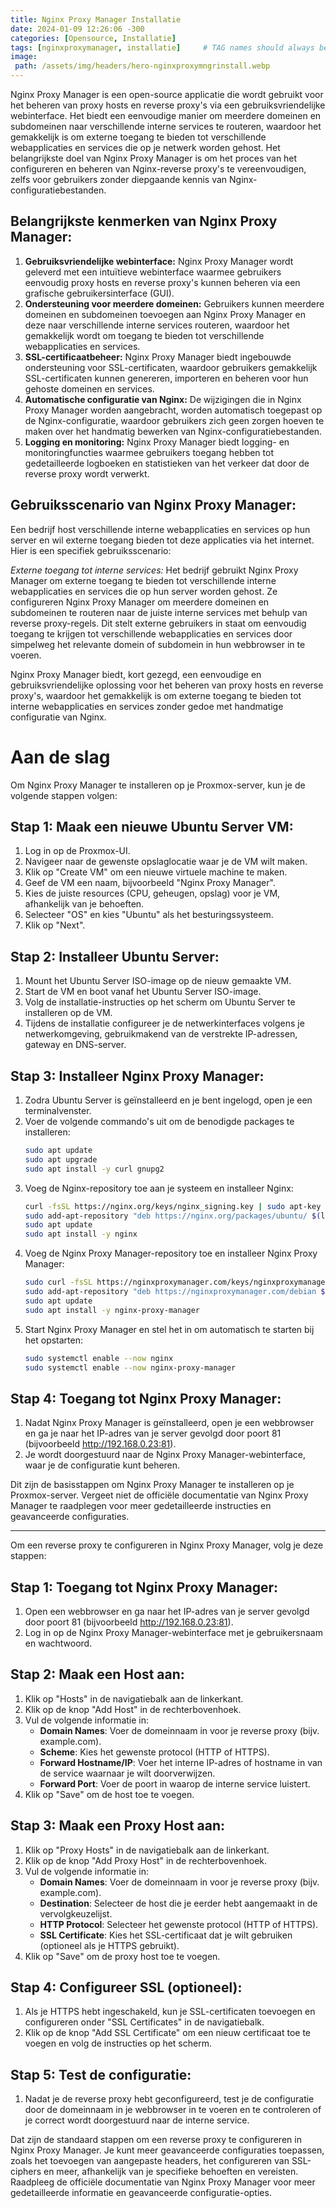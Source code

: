 ```yaml
---
title: Nginx Proxy Manager Installatie
date: 2024-01-09 12:26:06 -300
categories: [Opensource, Installatie]
tags: [nginxproxymanager, installatie]     # TAG names should always be lowercase
image:
 path: /assets/img/headers/hero-nginxproxymngrinstall.webp
---
```


Nginx Proxy Manager is een open-source applicatie die wordt gebruikt voor het beheren van proxy hosts en reverse proxy's via een gebruiksvriendelijke webinterface. Het biedt een eenvoudige manier om meerdere domeinen en subdomeinen naar verschillende interne services te routeren, waardoor het gemakkelijk is om externe toegang te bieden tot verschillende webapplicaties en services die op je netwerk worden gehost. Het belangrijkste doel van Nginx Proxy Manager is om het proces van het configureren en beheren van Nginx-reverse proxy's te vereenvoudigen, zelfs voor gebruikers zonder diepgaande kennis van Nginx-configuratiebestanden.

## Belangrijkste kenmerken van Nginx Proxy Manager:

1. **Gebruiksvriendelijke webinterface:** Nginx Proxy Manager wordt geleverd met een intuïtieve webinterface waarmee gebruikers eenvoudig proxy hosts en reverse proxy's kunnen beheren via een grafische gebruikersinterface (GUI).
2. **Ondersteuning voor meerdere domeinen:** Gebruikers kunnen meerdere domeinen en subdomeinen toevoegen aan Nginx Proxy Manager en deze naar verschillende interne services routeren, waardoor het gemakkelijk wordt om toegang te bieden tot verschillende webapplicaties en services.
3. **SSL-certificaatbeheer:** Nginx Proxy Manager biedt ingebouwde ondersteuning voor SSL-certificaten, waardoor gebruikers gemakkelijk SSL-certificaten kunnen genereren, importeren en beheren voor hun gehoste domeinen en services.
4. **Automatische configuratie van Nginx:** De wijzigingen die in Nginx Proxy Manager worden aangebracht, worden automatisch toegepast op de Nginx-configuratie, waardoor gebruikers zich geen zorgen hoeven te maken over het handmatig bewerken van Nginx-configuratiebestanden.
5. **Logging en monitoring:** Nginx Proxy Manager biedt logging- en monitoringfuncties waarmee gebruikers toegang hebben tot gedetailleerde logboeken en statistieken van het verkeer dat door de reverse proxy wordt verwerkt.

## Gebruiksscenario van Nginx Proxy Manager:

Een bedrijf host verschillende interne webapplicaties en services op hun server en wil externe toegang bieden tot deze applicaties via het internet. Hier is een specifiek gebruiksscenario:

*Externe toegang tot interne services:* Het bedrijf gebruikt Nginx Proxy Manager om externe toegang te bieden tot verschillende interne webapplicaties en services die op hun server worden gehost. Ze configureren Nginx Proxy Manager om meerdere domeinen en subdomeinen te routeren naar de juiste interne services met behulp van reverse proxy-regels.
Dit stelt externe gebruikers in staat om eenvoudig toegang te krijgen tot verschillende webapplicaties en services door simpelweg het relevante domein of subdomein in hun webbrowser in te voeren.

Nginx Proxy Manager biedt, kort gezegd, een eenvoudige en gebruiksvriendelijke oplossing voor het beheren van proxy hosts en reverse proxy's, waardoor het gemakkelijk is om externe toegang te bieden tot interne webapplicaties en services zonder gedoe met handmatige configuratie van Nginx.

# Aan de slag

Om Nginx Proxy Manager te installeren op je Proxmox-server, kun je de volgende stappen volgen:

## Stap 1: Maak een nieuwe Ubuntu Server VM:
1. Log in op de Proxmox-UI.
2. Navigeer naar de gewenste opslaglocatie waar je de VM wilt maken.
3. Klik op "Create VM" om een nieuwe virtuele machine te maken.
4. Geef de VM een naam, bijvoorbeeld "Nginx Proxy Manager".
5. Kies de juiste resources (CPU, geheugen, opslag) voor je VM, afhankelijk van je behoeften.
6. Selecteer "OS" en kies "Ubuntu" als het besturingssysteem.
7. Klik op "Next".

## Stap 2: Installeer Ubuntu Server:

1. Mount het Ubuntu Server ISO-image op de nieuw gemaakte VM.
2. Start de VM en boot vanaf het Ubuntu Server ISO-image.
3. Volg de installatie-instructies op het scherm om Ubuntu Server te installeren op de VM.
4. Tijdens de installatie configureer je de netwerkinterfaces volgens je netwerkomgeving, gebruikmakend van de verstrekte IP-adressen, gateway en DNS-server.

## Stap 3: Installeer Nginx Proxy Manager:

1. Zodra Ubuntu Server is geïnstalleerd en je bent ingelogd, open je een terminalvenster.
2. Voer de volgende commando's uit om de benodigde packages te installeren:
   ```bash
   sudo apt update
   sudo apt upgrade
   sudo apt install -y curl gnupg2
   ```
3. Voeg de Nginx-repository toe aan je systeem en installeer Nginx:
   ```bash
   curl -fsSL https://nginx.org/keys/nginx_signing.key | sudo apt-key add -
   sudo add-apt-repository "deb https://nginx.org/packages/ubuntu/ $(lsb_release -cs) nginx"
   sudo apt update
   sudo apt install -y nginx
   ```
4. Voeg de Nginx Proxy Manager-repository toe en installeer Nginx Proxy Manager:
   ```bash
   sudo curl -fsSL https://nginxproxymanager.com/keys/nginxproxymanager_signing.key | sudo apt-key add -
   sudo add-apt-repository "deb https://nginxproxymanager.com/debian $(lsb_release -cs) stable"
   sudo apt update
   sudo apt install -y nginx-proxy-manager
   ```
5. Start Nginx Proxy Manager en stel het in om automatisch te starten bij het opstarten:
   ```bash
   sudo systemctl enable --now nginx
   sudo systemctl enable --now nginx-proxy-manager
   ```

## Stap 4: Toegang tot Nginx Proxy Manager:

1. Nadat Nginx Proxy Manager is geïnstalleerd, open je een webbrowser en ga je naar het IP-adres van je server gevolgd door poort 81 (bijvoorbeeld http://192.168.0.23:81).
2. Je wordt doorgestuurd naar de Nginx Proxy Manager-webinterface, waar je de configuratie kunt beheren.

Dit zijn de basisstappen om Nginx Proxy Manager te installeren op je Proxmox-server. Vergeet niet de officiële documentatie van Nginx Proxy Manager te raadplegen voor meer gedetailleerde instructies en geavanceerde configuraties.

---

Om een reverse proxy te configureren in Nginx Proxy Manager, volg je deze stappen:

## Stap 1: Toegang tot Nginx Proxy Manager:

1. Open een webbrowser en ga naar het IP-adres van je server gevolgd door poort 81 (bijvoorbeeld http://192.168.0.23:81).
2. Log in op de Nginx Proxy Manager-webinterface met je gebruikersnaam en wachtwoord.

## Stap 2: Maak een Host aan:

1. Klik op "Hosts" in de navigatiebalk aan de linkerkant.
2. Klik op de knop "Add Host" in de rechterbovenhoek.
3. Vul de volgende informatie in:
   - **Domain Names**: Voer de domeinnaam in voor je reverse proxy (bijv. example.com).
   - **Scheme**: Kies het gewenste protocol (HTTP of HTTPS).
   - **Forward Hostname/IP**: Voer het interne IP-adres of hostname in van de service waarnaar je wilt doorverwijzen.
   - **Forward Port**: Voer de poort in waarop de interne service luistert.
4. Klik op "Save" om de host toe te voegen.

## Stap 3: Maak een Proxy Host aan:

1. Klik op "Proxy Hosts" in de navigatiebalk aan de linkerkant.
2. Klik op de knop "Add Proxy Host" in de rechterbovenhoek.
3. Vul de volgende informatie in:
   - **Domain Names**: Voer de domeinnaam in voor je reverse proxy (bijv. example.com).
   - **Destination**: Selecteer de host die je eerder hebt aangemaakt in de vervolgkeuzelijst.
   - **HTTP Protocol**: Selecteer het gewenste protocol (HTTP of HTTPS).
   - **SSL Certificate**: Kies het SSL-certificaat dat je wilt gebruiken (optioneel als je HTTPS gebruikt).
4. Klik op "Save" om de proxy host toe te voegen.

## Stap 4: Configureer SSL (optioneel):

1. Als je HTTPS hebt ingeschakeld, kun je SSL-certificaten toevoegen en configureren onder "SSL Certificates" in de navigatiebalk.
2. Klik op de knop "Add SSL Certificate" om een nieuw certificaat toe te voegen en volg de instructies op het scherm.

## Stap 5: Test de configuratie:

1. Nadat je de reverse proxy hebt geconfigureerd, test je de configuratie door de domeinnaam in je webbrowser in te voeren en te controleren of je correct wordt doorgestuurd naar de interne service.

Dat zijn de standaard stappen om een reverse proxy te configureren in Nginx Proxy Manager. Je kunt meer geavanceerde configuraties toepassen, zoals het toevoegen van aangepaste headers, het configureren van SSL-ciphers en meer, afhankelijk van je specifieke behoeften en vereisten. Raadpleeg de officiële documentatie van Nginx Proxy Manager voor meer gedetailleerde informatie en geavanceerde configuratie-opties.